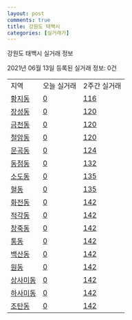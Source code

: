 ```yaml
---
layout: post
comments: true
title: 강원도 태백시
categories: [실거래가]
---
```


강원도 태백시 실거래 정보

2021년 06월 13일 등록된 실거래 정보: 0건


<table class="sortable">
  <tr>
    <td>지역</td>
    <td>오늘 실거래</td>
    <td>2주간 실거래</td>
  </tr>

  
  <tr class="item">
    <td><a href="4219010100.html">황지동</a></td>
    <td><a href="4219010100.html">0</a></td>
    <td><a href="4219010100.html">116</a></td>
  </tr>
    

  <tr class="item">
    <td><a href="4219010200.html">장성동</a></td>
    <td><a href="4219010200.html">0</a></td>
    <td><a href="4219010200.html">120</a></td>
  </tr>
    

  <tr class="item">
    <td><a href="4219010300.html">금천동</a></td>
    <td><a href="4219010300.html">0</a></td>
    <td><a href="4219010300.html">120</a></td>
  </tr>
    

  <tr class="item">
    <td><a href="4219010400.html">철암동</a></td>
    <td><a href="4219010400.html">0</a></td>
    <td><a href="4219010400.html">120</a></td>
  </tr>
    

  <tr class="item">
    <td><a href="4219010500.html">문곡동</a></td>
    <td><a href="4219010500.html">0</a></td>
    <td><a href="4219010500.html">124</a></td>
  </tr>
    

  <tr class="item">
    <td><a href="4219010600.html">동점동</a></td>
    <td><a href="4219010600.html">0</a></td>
    <td><a href="4219010600.html">132</a></td>
  </tr>
    

  <tr class="item">
    <td><a href="4219010700.html">소도동</a></td>
    <td><a href="4219010700.html">0</a></td>
    <td><a href="4219010700.html">135</a></td>
  </tr>
    

  <tr class="item">
    <td><a href="4219010800.html">혈동</a></td>
    <td><a href="4219010800.html">0</a></td>
    <td><a href="4219010800.html">135</a></td>
  </tr>
    

  <tr class="item">
    <td><a href="4219010900.html">화전동</a></td>
    <td><a href="4219010900.html">0</a></td>
    <td><a href="4219010900.html">142</a></td>
  </tr>
    

  <tr class="item">
    <td><a href="4219011000.html">적각동</a></td>
    <td><a href="4219011000.html">0</a></td>
    <td><a href="4219011000.html">142</a></td>
  </tr>
    

  <tr class="item">
    <td><a href="4219011100.html">창죽동</a></td>
    <td><a href="4219011100.html">0</a></td>
    <td><a href="4219011100.html">142</a></td>
  </tr>
    

  <tr class="item">
    <td><a href="4219011200.html">통동</a></td>
    <td><a href="4219011200.html">0</a></td>
    <td><a href="4219011200.html">142</a></td>
  </tr>
    

  <tr class="item">
    <td><a href="4219011300.html">백산동</a></td>
    <td><a href="4219011300.html">0</a></td>
    <td><a href="4219011300.html">142</a></td>
  </tr>
    

  <tr class="item">
    <td><a href="4219011400.html">원동</a></td>
    <td><a href="4219011400.html">0</a></td>
    <td><a href="4219011400.html">142</a></td>
  </tr>
    

  <tr class="item">
    <td><a href="4219011500.html">상사미동</a></td>
    <td><a href="4219011500.html">0</a></td>
    <td><a href="4219011500.html">142</a></td>
  </tr>
    

  <tr class="item">
    <td><a href="4219011600.html">하사미동</a></td>
    <td><a href="4219011600.html">0</a></td>
    <td><a href="4219011600.html">142</a></td>
  </tr>
    

  <tr class="item">
    <td><a href="4219011700.html">조탄동</a></td>
    <td><a href="4219011700.html">0</a></td>
    <td><a href="4219011700.html">142</a></td>
  </tr>
    


</table>
    